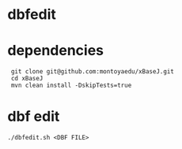 # dbfedit

# dependencies

     git clone git@github.com:montoyaedu/xBaseJ.git
     cd xBaseJ
     mvn clean install -DskipTests=true

# dbf edit

    ./dbfedit.sh <DBF FILE>
